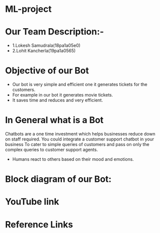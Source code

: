 # ML-project
# Our Team Description:-
  * 1.Lokesh Samudrala(18pa1a05e0)
  * 2.Lohit Kancherla(19pa1a0565)


# Objective of our Bot
  * Our bot is very simple and efficient one it generates tickets for the customers.
  * For example in our bot it generates movie tickets.
  * It saves time and reduces and very efficient.


# In General what is a Bot
  Chatbots are a one time investment which helps businesses reduce down on staff required.
  You could integrate a customer support chatbot in your business
  To cater to simple queries of customers and pass on only the complex queries to customer support agents.
  * Humans react to others based on their mood and emotions.

# Block diagram of our Bot:


# YouTube link


# Reference Links
